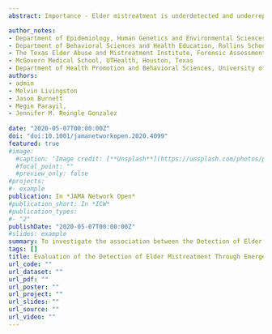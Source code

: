 ```yaml
---
abstract: Importance - Elder mistreatment is underdetected and underreported. The more than 800 000 medics providing services in every county in the United States represent an important and underused surveillance system. <br> <br> Objective  - To investigate the association between the Detection of Elder Mistreatment Through Emergency Care Technician (DETECT) screening tool use and the number of medic reports made to Adult Protective Services (APS) over a period of approximately 3 years. <br> <br> Design, Setting, and Participants  - This quality improvement study used a difference in difference in differences design and included adults aged 65 years and older who were reported to Texas APS in the study region (246 cities in Denton, Johnson, and Tarrant Counties) between December 31, 2014, and February 28, 2018. <br> <br> Exposures - The DETECT screening tool. <br> <br> Main Outcomes and Measures - Reports to APS. <br> <br> Results - The mean (SD) age of the 11 178 older adults included in this study was 76 (8) years (range, 65-105 years); there was no reported data on patient sex. A total of 18 080 reports of elder mistreatment were recorded. Medics within the study region reported more cases of elder mistreatment during the implementation of the screening tool (relative risk [RR], 4.14; 95% CI, 3.25-5.27). After adjusting for changes in the number of elder mistreatment reports in the comparison groups (ie, underlying changes in reporting trends), the number of reports to APS increased (RR, 3.03; 95% CI, 2.06-4.46). The occurrence of elder mistreatment was validated in 83% (95% CI, 75%-91%) of the reports investigated by APS during the periods when medics did not have access to the screening tool compared with 82% (95% CI, 77%-87%) during the periods when medics had access to the screening tool, indicating that there were no differences in the proportion of reports that resulted in a validated APS investigation. <br> <br> Conclusions and Relevance - The findings suggest that incorporating the DETECT screening tool into the routine practices of medics is associated with substantial increases in the frequency with which clinicians report potential cases of elder mistreatment to APS.

author_notes:
- Department of Epidemiology, Human Genetics and Environmental Sciences, University of Texas School of Public Health, Dallas
- Department of Behavioral Sciences and Health Education, Rollins School of Public Health, Emory University, Atlanta, Georgia
- The Texas Elder Abuse and Mistreatment Institute, Forensic Assessment Center Network–Adult Protective Services Division, UTHealth, Houston
- McGovern Medical School, UTHealth, Houston, Texas
- Department of Health Promotion and Behavioral Sciences, University of Texas School of Public Health, Dallas
authors:
- admin
- Melvin Livingston
- Jason Burnett
- Megin Parayil, 
- Jennifer M. Reingle Gonzalez
 
date: "2020-05-07T00:00:00Z"
doi: "doi:10.1001/jamanetworkopen.2020.4099"
featured: true
#image:
  #caption: 'Image credit: [**Unsplash**](https://unsplash.com/photos/pLCdAaMFLTE)'
  #focal_point: ""
  #preview_only: false
#projects:
#- example
publication: In *JAMA Network Open*
#publication_short: In *ICW*
#publication_types:
#- "2"
publishDate: "2020-05-07T00:00:00Z"
#slides: example
summary: To investigate the association between the Detection of Elder Mistreatment Through Emergency Care Technician (DETECT) screening tool use and the number of medic reports made to Adult Protective Services (APS) over a period of approximately 3 years.
tags: []
title: Evaluation of the Detection of Elder Mistreatment Through Emergency Care Technicians Project Screening Tool
url_code: ""
url_dataset: ""
url_pdf: ""
url_poster: ""
url_project: ""
url_slides: ""
url_source: ""
url_video: ""
---
```

